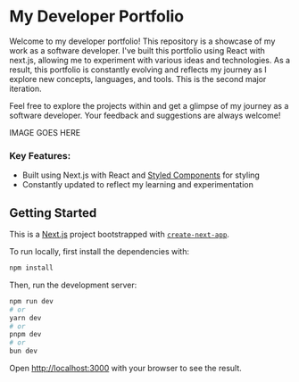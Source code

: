 # My Developer Portfolio

Welcome to my developer portfolio! This repository is a showcase of my work as a software developer. I've built this portfolio using React with next.js, allowing me to experiment with various ideas and technologies. As a result, this portfolio is constantly evolving and reflects my journey as I explore new concepts, languages, and tools. This is the second major iteration.

Feel free to explore the projects within and get a glimpse of my journey as a software developer. Your feedback and suggestions are always welcome!

IMAGE GOES HERE

### Key Features:

- Built using Next.js with React and [Styled Components](https://styled-components.com/) for styling
- Constantly updated to reflect my learning and experimentation

## Getting Started

This is a [Next.js](https://nextjs.org/) project bootstrapped with [`create-next-app`](https://github.com/vercel/next.js/tree/canary/packages/create-next-app).

To run locally, first install the dependencies with:

```bash
npm install
```

Then, run the development server:

```bash
npm run dev
# or
yarn dev
# or
pnpm dev
# or
bun dev
```

Open [http://localhost:3000](http://localhost:3000) with your browser to see the result.

